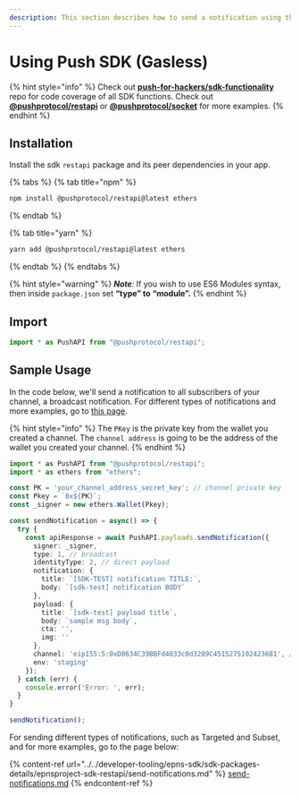 ```yaml
---
description: This section describes how to send a notification using the Push SDK.
---
```


# Using Push SDK (Gasless)

{% hint style="info" %}
Check out [**push-for-hackers/sdk-functionality**](https://github.com/ethereum-push-notification-service/push-for-hackers/tree/main/sdk-functionality) repo for code coverage of all SDK functions. Check out [**@pushprotocol/restapi**](https://www.npmjs.com/package/@pushprotocol/restapi) or [**@pushprotocol/socket**](https://www.npmjs.com/package/@pushprotocol/socket) for more examples.
{% endhint %}

## Installation

Install the sdk `restapi` package and its peer dependencies in your app.

{% tabs %}
{% tab title="npm" %}
```bash
npm install @pushprotocol/restapi@latest ethers
```
{% endtab %}

{% tab title="yarn" %}
```bash
yarn add @pushprotocol/restapi@latest ethers
```
{% endtab %}
{% endtabs %}

{% hint style="warning" %}
_**Note**:_ If you wish to use ES6 Modules syntax, then inside `package.json` set **“type” to “module”.**
{% endhint %}

## Import

```typescript
import * as PushAPI from "@pushprotocol/restapi";
```

## Sample Usage

In the code below, we'll send a notification to all subscribers of your channel, a broadcast notification. For different types of notifications and more examples, go to [this page](../../developer-tooling/epns-sdk/sdk-packages-details/epnsproject-sdk-restapi/send-notifications.md).

{% hint style="info" %}
The `PKey` is the private key from the wallet you created a channel. The `channel address` is going to be the address of the wallet you created your channel.
{% endhint %}

```typescript
import * as PushAPI from "@pushprotocol/restapi";
import * as ethers from "ethers";

const PK = 'your_channel_address_secret_key'; // channel private key
const Pkey = `0x${PK}`;
const _signer = new ethers.Wallet(Pkey);

const sendNotification = async() => {
  try {
    const apiResponse = await PushAPI.payloads.sendNotification({
      signer: _signer,
      type: 1, // broadcast
      identityType: 2, // direct payload
      notification: {
        title: `[SDK-TEST] notification TITLE:`,
        body: `[sdk-test] notification BODY`
      },
      payload: {
        title: `[sdk-test] payload title`,
        body: `sample msg body`,
        cta: '',
        img: ''
      },
      channel: 'eip155:5:0xD8634C39BBFd4033c0d3289C4515275102423681', // your channel address
      env: 'staging'
    });
  } catch (err) {
    console.error('Error: ', err);
  }
}

sendNotification();
```

For sending different types of notifications, such as Targeted and Subset, and for more examples, go to the page below:

{% content-ref url="../../developer-tooling/epns-sdk/sdk-packages-details/epnsproject-sdk-restapi/send-notifications.md" %}
[send-notifications.md](../../developer-tooling/epns-sdk/sdk-packages-details/epnsproject-sdk-restapi/send-notifications.md)
{% endcontent-ref %}
